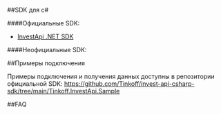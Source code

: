 ##SDK для c#

####Официальные SDK: 
* [InvestApi .NET SDK](https://github.com/Tinkoff/invest-api-csharp-sdk)

####Неофициальные SDK:

##Примеры подключения

Примеры подключения и получения данных доступны в репозитории официальной SDK:
https://github.com/Tinkoff/invest-api-csharp-sdk/tree/main/Tinkoff.InvestApi.Sample

##FAQ